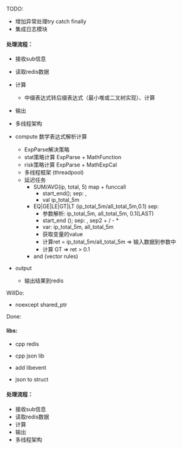 
TODO:
- 增加异常处理try catch finally
- 集成日志模块

#### 处理流程：
- 接收sub信息
- 读取redis数据
- 计算
    + 中缀表达式转后缀表达式（最小堆或二叉树实现）、计算
- 输出
- 多线程架构

- compute 数学表达式解析计算
  - ExpParse解决策略
  - stat策略计算 ExpParse + MathFunction
  - risk策略计算 ExpParse + MathExpCal
  - 多线程框架 (threadpool)
  - 延迟任务
    + SUM/AVG(ip, total, 5)  map + funccall 
        + start_end();  sep: ,
        + val ip_total_5m
    + EQ|GE|LE|GT|LT (ip_total_5m/all_total_5m,0.1)   sep:
        + 参数解析: ip_total_5m, all_total_5m, 0.1(LAST)
        + start_end (); sep: ,  sep2 + / - *
        + var: ip_total_5m, all_total_5m
        + 获取变量的value
        + 计算ret = ip_total_5m/all_total_5m => 输入数据到参数中
        + 计算 GT => ret > 0.1
    + and (vector<int> rules)

- output
    + 输出结果到redis

WillDo:
- noexcept shared_ptr

Done:
#### libs:
- cpp redis
- cpp json lib
- add libevent

- json to struct

#### 处理流程：
- 接收sub信息
- 读取redis数据
- 计算
- 输出
- 多线程架构
